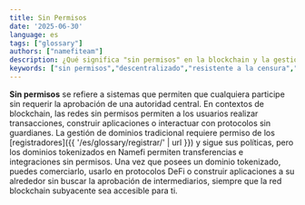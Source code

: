 ```yaml
---
title: Sin Permisos
date: '2025-06-30'
language: es
tags: ["glossary"]
authors: ["namefiteam"]
description: ¿Qué significa "sin permisos" en la blockchain y la gestión de dominios?
keywords: ["sin permisos","descentralizado","resistente a la censura","acceso abierto","blockchain"]
---
```


**Sin permisos** se refiere a sistemas que permiten que cualquiera participe sin requerir la aprobación de una autoridad central. En contextos de blockchain, las redes sin permisos permiten a los usuarios realizar transacciones, construir aplicaciones o interactuar con protocolos sin guardianes. La gestión de dominios tradicional requiere permiso de los [registradores]({{ '/es/glossary/registrar/' | url }}) y sigue sus políticas, pero los dominios tokenizados en Namefi permiten transferencias e integraciones sin permisos. Una vez que posees un dominio tokenizado, puedes comerciarlo, usarlo en protocolos DeFi o construir aplicaciones a su alrededor sin buscar la aprobación de intermediarios, siempre que la red blockchain subyacente sea accesible para ti.